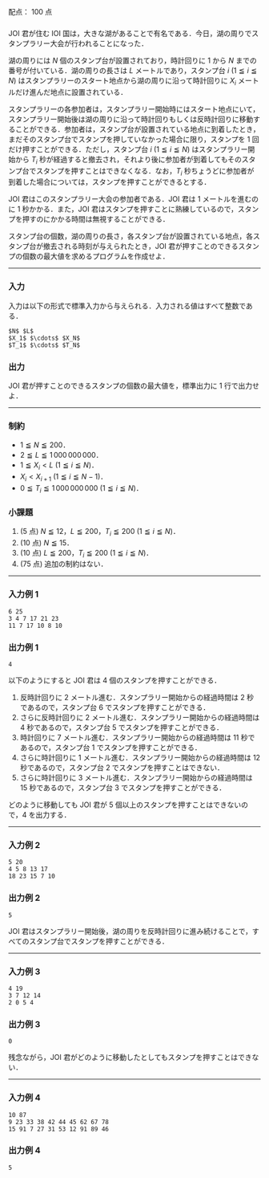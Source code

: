 配点： $100$ 点

###

JOI 君が住む IOI 国は，大きな湖があることで有名である．今日，湖の周りでスタンプラリー大会が行われることになった．

湖の周りには $N$ 個のスタンプ台が設置されており，時計回りに $1$ から $N$ までの番号が付いている．湖の周りの長さは $L$ メートルであり，スタンプ台 $i$ ($1 \leqq i \leqq N$) はスタンプラリーのスタート地点から湖の周りに沿って時計回りに $X_i$ メートルだけ進んだ地点に設置されている．

スタンプラリーの各参加者は，スタンプラリー開始時にはスタート地点にいて，スタンプラリー開始後は湖の周りに沿って時計回りもしくは反時計回りに移動することができる．参加者は，スタンプ台が設置されている地点に到着したとき，まだそのスタンプ台でスタンプを押していなかった場合に限り，スタンプを $1$ 回だけ押すことができる．ただし，スタンプ台 $i$ ($1 \leqq i \leqq N$) はスタンプラリー開始から $T_i$ 秒が経過すると撤去され，それより後に参加者が到着してもそのスタンプ台でスタンプを押すことはできなくなる．なお，$T_i$ 秒ちょうどに参加者が到着した場合については，スタンプを押すことができるとする．

JOI 君はこのスタンプラリー大会の参加者である．JOI 君は $1$ メートルを進むのに $1$ 秒かかる．また，JOI 君はスタンプを押すことに熟練しているので，スタンプを押すのにかかる時間は無視することができる．

スタンプ台の個数，湖の周りの長さ，各スタンプ台が設置されている地点，各スタンプ台が撤去される時刻が与えられたとき，JOI 君が押すことのできるスタンプの個数の最大値を求めるプログラムを作成せよ．

---

### 入力

入力は以下の形式で標準入力から与えられる．入力される値はすべて整数である．

~~~
$N$ $L$
$X_1$ $\cdots$ $X_N$
$T_1$ $\cdots$ $T_N$
~~~

### 出力

JOI 君が押すことのできるスタンプの個数の最大値を，標準出力に $1$ 行で出力せよ．

---

### 制約

- $1 \leqq N \leqq 200$．
- $2 \leqq L \leqq 1\,000\,000\,000$．
- $1 \leqq X_i < L$ ($1 \leqq i \leqq N$)．
- $X_i < X_{i+1}$ ($1 \leqq i \leqq N - 1$)．
- $0 \leqq T_i \leqq 1\,000\,000\,000$ ($1 \leqq i \leqq N$)．

### 小課題

1. ($5$ 点) $N \leqq 12$，$L \leqq 200$，$T_i \leqq 200$ ($1 \leqq i \leqq N$)．
2. ($10$ 点) $N \leqq 15$．
3. ($10$ 点) $L \leqq 200$，$T_i \leqq 200$ ($1 \leqq i \leqq N$)．
4. ($75$ 点) 追加の制約はない．

---

### 入力例 1

~~~
6 25
3 4 7 17 21 23
11 7 17 10 8 10
~~~

### 出力例 1

~~~
4
~~~

以下のようにすると JOI 君は $4$ 個のスタンプを押すことができる．

1. 反時計回りに $2$ メートル進む．スタンプラリー開始からの経過時間は $2$ 秒であるので，スタンプ台 $6$ でスタンプを押すことができる．
2. さらに反時計回りに $2$ メートル進む．スタンプラリー開始からの経過時間は $4$ 秒であるので，スタンプ台 $5$ でスタンプを押すことができる．
3. 時計回りに $7$ メートル進む．スタンプラリー開始からの経過時間は $11$ 秒であるので，スタンプ台 $1$ でスタンプを押すことができる．
4. さらに時計回りに $1$ メートル進む．スタンプラリー開始からの経過時間は $12$ 秒であるので，スタンプ台 $2$ でスタンプを押すことはできない．
5. さらに時計回りに $3$ メートル進む．スタンプラリー開始からの経過時間は $15$ 秒であるので，スタンプ台 $3$ でスタンプを押すことができる．

どのように移動しても JOI 君が $5$ 個以上のスタンプを押すことはできないので，$4$ を出力する．

---

### 入力例 2

~~~
5 20
4 5 8 13 17
18 23 15 7 10
~~~

### 出力例 2

~~~
5
~~~

JOI 君はスタンプラリー開始後，湖の周りを反時計回りに進み続けることで，すべてのスタンプ台でスタンプを押すことができる．

---

### 入力例 3

~~~
4 19
3 7 12 14
2 0 5 4
~~~

### 出力例 3

~~~
0
~~~

残念ながら，JOI 君がどのように移動したとしてもスタンプを押すことはできない．

---

### 入力例 4

~~~
10 87
9 23 33 38 42 44 45 62 67 78
15 91 7 27 31 53 12 91 89 46
~~~

### 出力例 4

~~~
5
~~~
